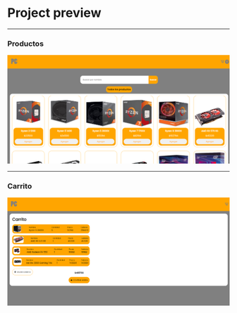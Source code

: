 
<h1>Project preview</h1>
<hr>
<h3>Productos</h3>
<img src="assets/preview1.jpg">
<hr>
<h3>Carrito</h3>
<img src="assets/preview2.jpg">